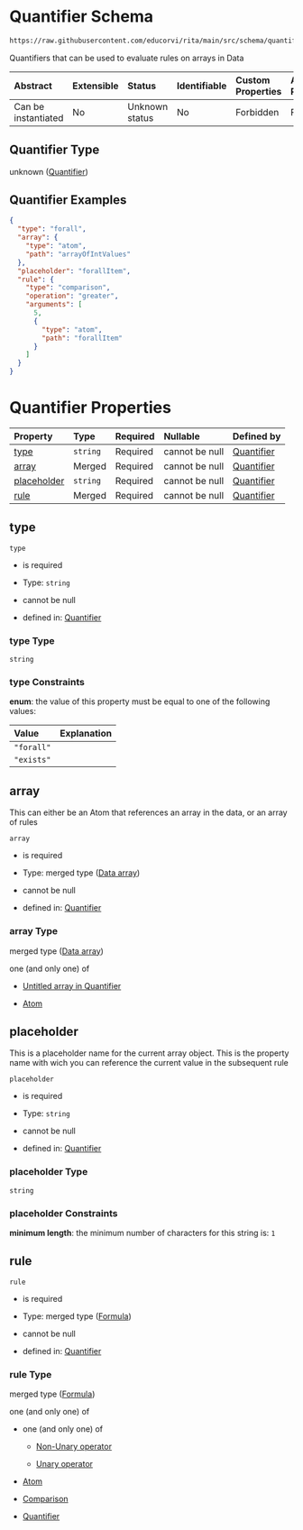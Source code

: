 # Quantifier Schema

```txt
https://raw.githubusercontent.com/educorvi/rita/main/src/schema/quantifier.json
```

Quantifiers that can be used to evaluate rules on arrays in Data

| Abstract            | Extensible | Status         | Identifiable | Custom Properties | Additional Properties | Access Restrictions | Defined In                                                                 |
| :------------------ | :--------- | :------------- | :----------- | :---------------- | :-------------------- | :------------------ | :------------------------------------------------------------------------- |
| Can be instantiated | No         | Unknown status | No           | Forbidden         | Forbidden             | none                | [quantifier.json](../../src/schema/quantifier.json "open original schema") |

## Quantifier Type

unknown ([Quantifier](quantifier.md))

## Quantifier Examples

```json
{
  "type": "forall",
  "array": {
    "type": "atom",
    "path": "arrayOfIntValues"
  },
  "placeholder": "forallItem",
  "rule": {
    "type": "comparison",
    "operation": "greater",
    "arguments": [
      5,
      {
        "type": "atom",
        "path": "forallItem"
      }
    ]
  }
}
```

# Quantifier Properties

| Property                    | Type     | Required | Nullable       | Defined by                                                                                                                                                   |
| :-------------------------- | :------- | :------- | :------------- | :----------------------------------------------------------------------------------------------------------------------------------------------------------- |
| [type](#type)               | `string` | Required | cannot be null | [Quantifier](quantifier-properties-type.md "https://raw.githubusercontent.com/educorvi/rita/main/src/schema/quantifier.json#/properties/type")               |
| [array](#array)             | Merged   | Required | cannot be null | [Quantifier](quantifier-properties-data-array.md "https://raw.githubusercontent.com/educorvi/rita/main/src/schema/quantifier.json#/properties/array")        |
| [placeholder](#placeholder) | `string` | Required | cannot be null | [Quantifier](quantifier-properties-placeholder.md "https://raw.githubusercontent.com/educorvi/rita/main/src/schema/quantifier.json#/properties/placeholder") |
| [rule](#rule)               | Merged   | Required | cannot be null | [Quantifier](formula.md "https://raw.githubusercontent.com/educorvi/rita/main/src/schema/formula.json#/properties/rule")                                     |

## type



`type`

*   is required

*   Type: `string`

*   cannot be null

*   defined in: [Quantifier](quantifier-properties-type.md "https://raw.githubusercontent.com/educorvi/rita/main/src/schema/quantifier.json#/properties/type")

### type Type

`string`

### type Constraints

**enum**: the value of this property must be equal to one of the following values:

| Value      | Explanation |
| :--------- | :---------- |
| `"forall"` |             |
| `"exists"` |             |

## array

This can either be an Atom that references an array in the data, or an array of rules

`array`

*   is required

*   Type: merged type ([Data array](quantifier-properties-data-array.md))

*   cannot be null

*   defined in: [Quantifier](quantifier-properties-data-array.md "https://raw.githubusercontent.com/educorvi/rita/main/src/schema/quantifier.json#/properties/array")

### array Type

merged type ([Data array](quantifier-properties-data-array.md))

one (and only one) of

*   [Untitled array in Quantifier](quantifier-properties-data-array-oneof-0.md "check type definition")

*   [Atom](atom.md "check type definition")

## placeholder

This is a placeholder name for the current array object. This is the property name with wich you can reference the current value in the subsequent rule

`placeholder`

*   is required

*   Type: `string`

*   cannot be null

*   defined in: [Quantifier](quantifier-properties-placeholder.md "https://raw.githubusercontent.com/educorvi/rita/main/src/schema/quantifier.json#/properties/placeholder")

### placeholder Type

`string`

### placeholder Constraints

**minimum length**: the minimum number of characters for this string is: `1`

## rule



`rule`

*   is required

*   Type: merged type ([Formula](formula.md))

*   cannot be null

*   defined in: [Quantifier](formula.md "https://raw.githubusercontent.com/educorvi/rita/main/src/schema/formula.json#/properties/rule")

### rule Type

merged type ([Formula](formula.md))

one (and only one) of

*   one (and only one) of

    *   [Non-Unary operator](operator-oneof-non-unary-operator.md "check type definition")

    *   [Unary operator](operator-oneof-unary-operator.md "check type definition")

*   [Atom](atom.md "check type definition")

*   [Comparison](comparison.md "check type definition")

*   [Quantifier](quantifier.md "check type definition")
